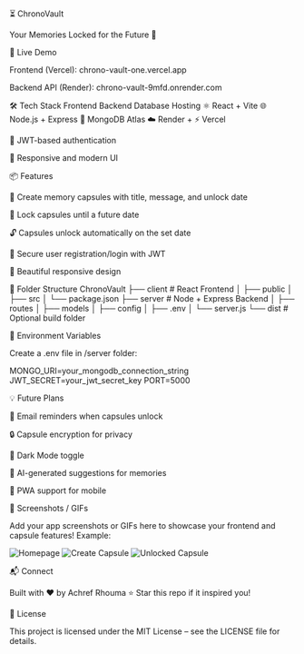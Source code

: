 ⏳ ChronoVault

Your Memories Locked for the Future 💌








🚀 Live Demo

Frontend (Vercel): chrono-vault-one.vercel.app

Backend API (Render): chrono-vault-9mfd.onrender.com

🛠️ Tech Stack
Frontend	Backend	Database	Hosting
⚛️ React + Vite	🌐 Node.js + Express	🍃 MongoDB Atlas	☁️ Render + ⚡ Vercel

🔑 JWT-based authentication

🌈 Responsive and modern UI

📦 Features

📝 Create memory capsules with title, message, and unlock date

🔐 Lock capsules until a future date

🔓 Capsules unlock automatically on the set date

🧾 Secure user registration/login with JWT

🌈 Beautiful responsive design

🧠 Folder Structure
ChronoVault
├── client       # React Frontend
│   ├── public
│   ├── src
│   └── package.json
├── server       # Node + Express Backend
│   ├── routes
│   ├── models
│   ├── config
│   ├── .env
│   └── server.js
└── dist         # Optional build folder

📁 Environment Variables

Create a .env file in /server folder:

MONGO_URI=your_mongodb_connection_string
JWT_SECRET=your_jwt_secret_key
PORT=5000

💡 Future Plans

📩 Email reminders when capsules unlock

🔒 Capsule encryption for privacy

🌙 Dark Mode toggle

🧠 AI-generated suggestions for memories

📱 PWA support for mobile

🎨 Screenshots / GIFs

Add your app screenshots or GIFs here to showcase your frontend and capsule features!
Example:

![Homepage](path-to-screenshot.png)
![Create Capsule](path-to-screenshot.png)
![Unlocked Capsule](path-to-screenshot.png)

📬 Connect

Built with ❤️ by Achref Rhouma
⭐ Star this repo if it inspired you!

📜 License

This project is licensed under the MIT License – see the LICENSE file for details.
